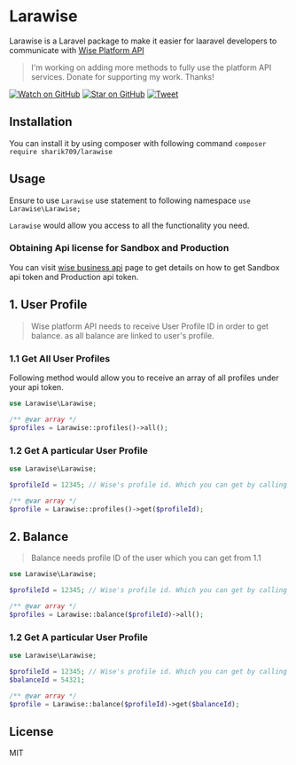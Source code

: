 # Larawise
Larawise is a Laravel package to make it easier for laaravel developers to communicate with [Wise Platform API](https://api-docs.wise.com/) 

> I'm working on adding more methods to fully use the platform API services. Donate for supporting my work. Thanks!

[![Watch on GitHub](https://img.shields.io/github/watchers/sharik709/larawise.svg?style=social)](https://github.com/sharik709/larawise)
[![Star on GitHub](https://img.shields.io/github/stars/sharik709/larawise.svg?style=social)](https://github.com/sharik709/larawise)
[![Tweet](https://img.shields.io/twitter/url/https/github.com/sharik709/larawise.svg?style=social)](http://www.twitter.com/share?url=https://github.com/sharik709/larawise&text=Hey%20Guys,%20Check%20out%20this%20awesome%20Laravel%20Wise%20Package.)

## Installation
You can install it by using composer with following command `composer require sharik709/larawise`



## Usage
Ensure to use `Larawise` use statement to following namespace
`use Larawise\Larawise;`

`Larawise` would allow you access to all the functionality you need.

### Obtaining Api license for Sandbox and Production
You can visit [wise business api](https://wise.com/gb/business/api) page to get details on how to get Sandbox api token and Production api token.

## 1. User Profile
> Wise platform API needs to receive User Profile ID in order to get balance. as all balance are linked to user's profile.
### 1.1 Get All User Profiles
Following method would allow you to receive an array of all profiles under your api token.
```php
use Larawise\Larawise;

/** @var array */
$profiles = Larawise::profiles()->all();
```

### 1.2 Get A particular User Profile
```php
use Larawise\Larawise;

$profileId = 12345; // Wise's profile id. Which you can get by calling `all` method above.

/** @var array */
$profile = Larawise::profiles()->get($profileId);
```

## 2. Balance
> Balance needs profile ID of the user which you can get from 1.1
```php
use Larawise\Larawise;

$profileId = 12345; // Wise's profile id. Which you can get by calling `all` method above.

/** @var array */
$profiles = Larawise::balance($profileId)->all();
```

### 1.2 Get A particular User Profile
```php
use Larawise\Larawise;

$profileId = 12345; // Wise's profile id. Which you can get by calling `all` method above.
$balanceId = 54321;

/** @var array */
$profile = Larawise::balance($profileId)->get($balanceId);
```

## License
MIT
